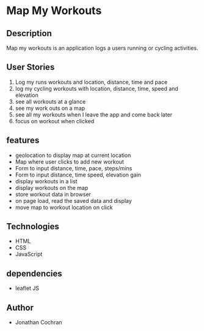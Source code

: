 # Map My Workouts
## Description 
Map my workouts is an application logs a users running or cycling activities.  
## User Stories
1. Log my runs workouts and location, distance, time and pace
2. log my cycling workouts with location, distance, time, speed and elevation 
3. see all workouts at a glance
4. see my work outs on a map
5. see all my workouts when I leave the app and come back later
6. focus on workout when clicked 
## features
- geolocation to display map at current location
- Map where user clicks to add new workout
- Form to input distance, time, pace, steps/mins
- Form to input distance, time speed, elevation gain
- display workouts in a list 
- display workouts on the map
- store workout data in browser
- on page load, read the saved data and display
- move map to workout location on click
## Technologies
- HTML
- CSS
- JavaScript
## dependencies
- leaflet JS
## Author
- Jonathan Cochran